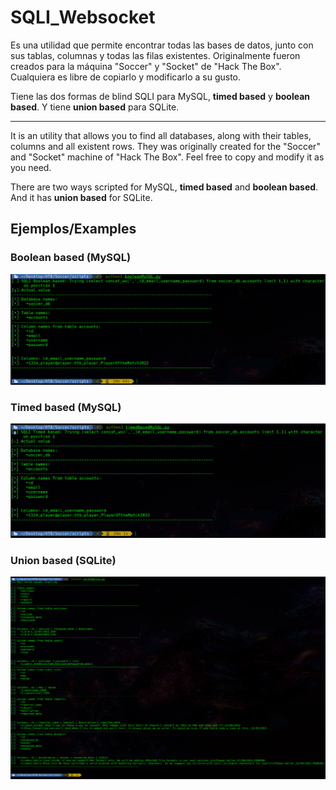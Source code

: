 # SQLI_Websocket

Es una utilidad que permite encontrar todas las bases de datos, junto con sus tablas, columnas y todas las filas existentes. Originalmente fueron creados para la máquina "Soccer" y "Socket" de "Hack The Box". Cualquiera es libre de copiarlo y modificarlo a su gusto.

Tiene las dos formas de blind SQLI para MySQL, **timed based** y **boolean based**.
Y tiene **union based** para SQLite.

---

It is an utility that allows you to find all databases, along with their tables, columns and all existent rows. They was originally created for the "Soccer" and "Socket" machine of "Hack The Box". Feel free to copy and modify it as you need.

There are two ways scripted for MySQL, **timed based** and **boolean based**.
And it has **union based** for SQLite.

## Ejemplos/Examples

### Boolean based (MySQL)
![Blind based](images/MySQLBooleanBased.png)

### Timed based (MySQL)
![Timed based](images/MySQLTimedBased.png)

### Union based (SQLite)
![Union based](images/SQLiteUnionBased.png)